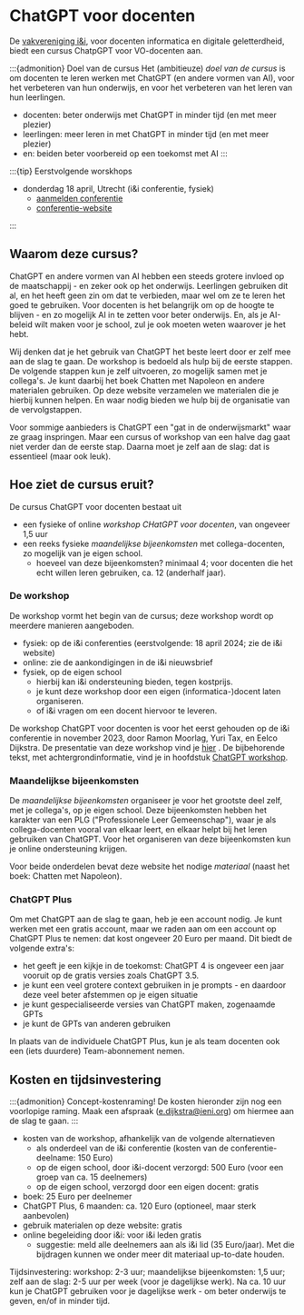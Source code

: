 # ChatGPT voor docenten

De [vakvereniging i&i](https://www.ieni.org), voor docenten informatica en digitale geletterdheid, biedt een cursus ChatpGPT voor VO-docenten aan.

:::{admonition} Doel van de cursus
Het (ambitieuze) *doel van de cursus* is om docenten te leren werken met ChatGPT (en andere vormen van AI), voor het verbeteren van hun onderwijs, en voor het verbeteren van het leren van hun leerlingen.

- docenten: beter onderwijs met ChatGPT in minder tijd (en met meer plezier)
- leerlingen: meer leren in met ChatGPT in minder tijd (en met meer plezier)
- en: beiden beter voorbereid op een toekomst met AI
:::

:::{tip} Eerstvolgende worskhops

* donderdag 18 april, Utrecht (i&i conferentie, fysiek)
    * [aanmelden conferentie](https://www.smink-registratie.nl/ieni/)
    * [conferentie-website](https://ieni.github.io/april2024/)

:::

## Waarom deze cursus?

ChatGPT en andere vormen van AI hebben een steeds grotere invloed op de maatschappij - en zeker ook op het onderwijs. Leerlingen gebruiken dit al, en het heeft geen zin om dat te verbieden, maar wel om ze te leren het goed te gebruiken.
Voor docenten is het belangrijk om op de hoogte te blijven - en zo mogelijk AI in te zetten voor beter onderwijs.
En, als je AI-beleid wilt maken voor je school, zul je ook moeten weten waarover je het hebt.

Wij denken dat je het gebruik van ChatGPT het beste leert door er zelf mee aan de slag te gaan.
De workshop is bedoeld als hulp bij de eerste stappen. De volgende stappen kun je zelf uitvoeren, zo mogelijk samen met je collega's.
Je kunt daarbij het boek Chatten met Napoleon en andere materialen gebruiken. Op deze website verzamelen we materialen die je hierbij kunnen helpen. En waar nodig bieden we hulp bij de organisatie van de vervolgstappen.

Voor sommige aanbieders is ChatGPT een "gat in de onderwijsmarkt" waar ze graag inspringen. Maar een cursus of workshop van een halve dag gaat niet verder dan de eerste stap. Daarna moet je zelf aan de slag: dat is essentieel (maar ook leuk).

## Hoe ziet de cursus eruit?

De cursus ChatGPT voor docenten bestaat uit 

* een fysieke of online *workshop* *CHatGPT voor docenten*, van ongeveer 1,5 uur
* een reeks fysieke *maandelijkse bijeenkomsten* met collega-docenten, zo mogelijk van je eigen school.
    * hoeveel van deze bijeenkomsten? minimaal 4; voor docenten die het echt willen leren gebruiken, ca. 12 (anderhalf jaar).

### De workshop

De workshop vormt het begin van de cursus; deze workshop wordt op meerdere manieren aangeboden.

* fysiek: op de i&i conferenties (eerstvolgende: 18 april 2024; zie de i&i website)
* online: zie de aankondigingen in de i&i nieuwsbrief
* fysiek, op de eigen school
    * hierbij kan i&i ondersteuning bieden, tegen kostprijs.
    * je kunt deze workshop door een eigen (informatica-)docent laten organiseren.
    * of i&i vragen om een docent hiervoor te leveren.

De workshop ChatGPT voor docenten is voor het eerst gehouden op de i&i conferentie in november 2023, door Ramon Moorlag, Yuri Tax, en Eelco Dijkstra. De presentatie van deze workshop vind je [hier](figs/chatten-met-docenten.pdf) . De bijbehorende tekst, met achtergrondinformatie, vind je in hoofdstuk [ChatGPT workshop](chatgpt-workshop).

### Maandelijkse bijeenkomsten

De *maandelijkse bijeenkomsten* organiseer je voor het grootste deel zelf, met je collega's, op je eigen school. Deze bijeenkomsten hebben het karakter van een PLG ("Professionele Leer Gemeenschap"), waar je als collega-docenten vooral van elkaar leert, en elkaar helpt bij het leren gebruiken van ChatGPT. Voor het organiseren van deze bijeenkomsten kun je online ondersteuning krijgen.

Voor beide onderdelen bevat deze website het nodige *materiaal* (naast het boek: Chatten met Napoleon).

### ChatGPT Plus

Om met ChatGPT aan de slag te gaan, heb je een account nodig. Je kunt werken met een gratis account, maar we raden aan om een account op ChatGPT Plus te nemen: dat kost ongeveer 20 Euro per maand. Dit biedt de volgende extra's:

* het geeft je een kijkje in de toekomst: ChatGPT 4 is ongeveer een jaar vooruit op de gratis versies zoals ChatGPT 3.5.
* je kunt een veel grotere context gebruiken in je prompts - en daardoor deze veel beter afstemmen op je eigen situatie
* je kunt gespecialiseerde versies van ChatGPT maken, zogenaamde GPTs
* je kunt de GPTs van anderen gebruiken

In plaats van de individuele ChatGPT Plus, kun je als team docenten ook een (iets duurdere) Team-abonnement nemen.

## Kosten en tijdsinvestering

:::{admonition} Concept-kostenraming!
De kosten hieronder zijn nog een voorlopige raming.
Maak een afspraak (e.dijkstra@ieni.org) om hiermee aan de slag te gaan.
:::

* kosten van de workshop, afhankelijk van de volgende alternatieven
    * als onderdeel van de i&i conferentie (kosten van de conferentie-deelname: 150 Euro)
    * op de eigen school, door i&i-docent verzorgd: 500 Euro (voor een groep van ca. 15 deelnemers)
    * op de eigen school, verzorgd door een eigen docent: gratis
* boek: 25 Euro per deelnemer
* ChatGPT Plus, 6 maanden: ca. 120 Euro (optioneel, maar sterk aanbevolen)
* gebruik materialen op deze website: gratis
* online begeleiding door i&i: voor i&i leden gratis
    * suggestie: meld alle deelnemers aan als i&i lid (35 Euro/jaar). Met die bijdragen kunnen we onder meer dit materiaal up-to-date houden.

Tijdsinvestering: workshop: 2-3 uur; maandelijkse bijeenkomsten: 1,5 uur; zelf aan de slag: 2-5 uur per week (voor je dagelijkse werk). Na ca. 10 uur kun je ChatGPT gebruiken voor je dagelijkse werk - om beter onderwijs te geven, en/of in minder tijd.
